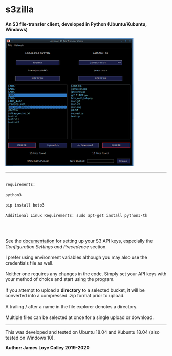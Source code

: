 # s3zilla
#### An S3 file-transfer client, developed in Python (Ubuntu/Kubuntu, Windows)

<img src="https://github.com/rootVIII/s3zilla/blob/master/sc.png" alt="ex" height="400" width="400">
<hr>

<pre>
  <code>
requirements:

python3

pip install boto3

Additional Linux Requirements: sudo apt-get install python3-tk
  </code>
</pre>
<br>
<br>
See the <a href="https://docs.aws.amazon.com/cli/latest/userguide/cli-chap-configure.html">documentation</a>
for setting up your S3 API keys, especially the
<i>Configuration Settings and Precedence</i> section.
<br><br>
I prefer using environment variables although you may
also use the credentials file as well.
<br><br>
Neither one requires any changes in the code.
Simply set your API keys with your method of choice
and start using the program.
<br><br>
If you attempt to upload a <b>directory</b> to a selected bucket, it will
be converted into a compressed .zip format prior to upload.
<br><br>
A trailing / after a name in the file explorer denotes a directory.
<br><br>
Multiple files can be selected at once for a single upload or download.
<hr>

This was developed and tested on Ubuntu 18.04 and Kubuntu 18.04 (also tested on Windows 10).

<b>Author: James Loye Colley  2019-2020</b>
